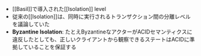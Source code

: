 - [[Basil]]で導入された[[Isolation]] level
- 従来の[[Isolation]]は、同時に実行されるトランザクション間の分離レベルを議論していた
- **Byzantine Isolation**: たとえByzantineなアクターがACIDセマンティクスに違反したとしても、正しいクライアントから観察できるステートはACIDに準拠していることを保証する